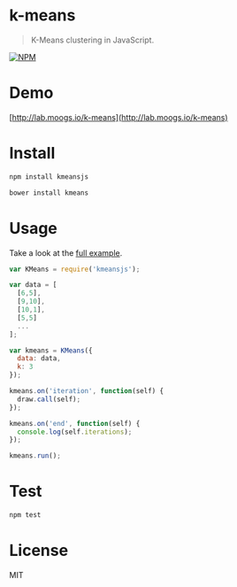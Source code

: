 # k-means

> K-Means clustering in JavaScript.

[![NPM](https://nodei.co/npm/kmeansjs.png)](https://nodei.co/npm/kmeansjs)

# Demo

[http://lab.moogs.io/k-means](http://lab.moogs.io/k-means)

# Install

```bash
npm install kmeansjs
```

```bash
bower install kmeans
```

# Usage

Take a look at the [full example][].

```javascript
var KMeans = require('kmeansjs');

var data = [
  [6,5],
  [9,10],
  [10,1],
  [5,5]
  ...
];

var kmeans = KMeans({
  data: data,
  k: 3
});

kmeans.on('iteration', function(self) {
  draw.call(self);
});

kmeans.on('end', function(self) {
  console.log(self.iterations);
});

kmeans.run();
```

# Test

```bash
npm test
```

# License

MIT

[full example]: example/
